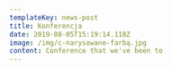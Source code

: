 ```yaml
---
templateKey: news-post
title: Konferencja
date: 2019-08-05T15:19:14.118Z
image: /img/c-narysowane-farbą.jpg
content: Conference that we've been to
---
```


